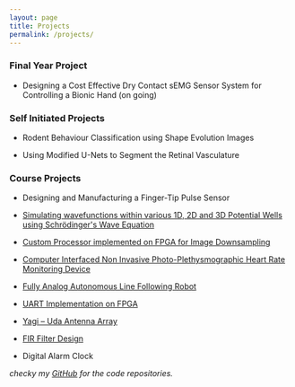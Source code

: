 ```yaml
---
layout: page
title: Projects
permalink: /projects/
---
```


<h3>Final Year Project</h3>

* Designing a Cost Effective Dry Contact sEMG Sensor System for Controlling a Bionic Hand (on going)

<h3>Self Initiated Projects</h3>

* Rodent Behaviour Classification using Shape Evolution Images

* Using Modified U-Nets to Segment the Retinal Vasculature

<h3>Course Projects</h3>

* Designing and Manufacturing a Finger-Tip Pulse Sensor

* [Simulating wavefunctions within various 1D, 2D and 3D Potential Wells using Schrödinger's Wave Equation](https://laknath1996.github.io/course/project/2019/01/17/potential-wells.html)

* [Custom Processor implemented on FPGA for Image Downsampling](https://laknath1996.github.io/course/project/2018/05/25/processor-design.html)

* [Computer Interfaced Non Invasive Photo-Plethysmographic Heart Rate Monitoring Device](https://laknath1996.github.io/self/initiated/project/2017/04/20/photopleth-device.html)

* [Fully Analog Autonomous Line Following Robot](https://laknath1996.github.io/course/project/2017/06/12/analog-line-follower.html)

* [UART Implementation on FPGA](https://laknath1996.github.io/course/project/2017/08/18/uart-fpga.html)

* [Yagi – Uda Antenna Array](https://laknath1996.github.io/course/project/2016/10/07/yagi-antenna.html)

* [FIR Filter Design](https://laknath1996.github.io/course/project/2017/09/05/fir-design.html)

* Digital Alarm Clock

*checky my [GitHub](https://github.com/Laknath1996) for the code repositories.*
